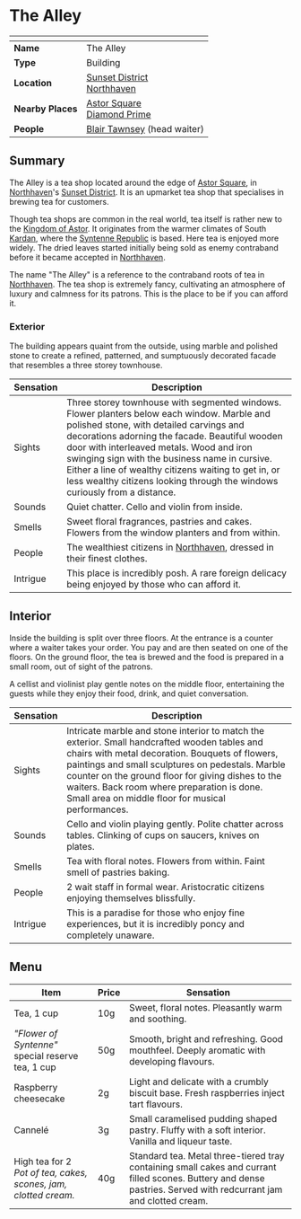 # The Alley

| []() | |
| --- | --- |
| **Name** | The Alley |
| **Type** | Building |
| **Location** | [Sunset District](sunset-district.md)<br />[Northhaven](../README.md) |
| **Nearby Places** | [Astor Square](astor-square.md)<br />[Diamond Prime](diamond-prime.md) |
| **People** | [Blair Tawnsey](../../../../../people/blair-tawnsey.md) (head waiter) |

## Summary

The Alley is a tea shop located around the edge of [Astor Square](astor-square.md), in [Northhaven](../README.md)'s [Sunset District](sunset-district.md). It is an upmarket tea shop that specialises in brewing tea for customers.

Though tea shops are common in the real world, tea itself is rather new to the [Kingdom of Astor](../../../README.md). It originates from the warmer climates of South [Kardan](../../../../../geography/kardan/README.md), where the [Syntenne Republic](../../../../syntenne-republic/README.md) is based. Here tea is enjoyed more widely. The dried leaves started initially being sold as enemy contraband before it became accepted in [Northhaven](../README.md).

The name "The Alley" is a reference to the contraband roots of tea in [Northhaven](../README.md). The tea shop is extremely fancy, cultivating an atmosphere of luxury and calmness for its patrons. This is the place to be if you can afford it.

### Exterior

The building appears quaint from the outside, using marble and polished stone to create a refined, patterned, and sumptuously decorated facade that resembles a three storey townhouse.

| Sensation | Description |
| ---- | --- |
| Sights | Three storey townhouse with segmented windows. Flower planters below each window. Marble and polished stone, with detailed carvings and decorations adorning the facade. Beautiful wooden door with interleaved metals. Wood and iron swinging sign with the business name in cursive. Either a line of wealthy citizens waiting to get in, or less wealthy citizens looking through the windows curiously from a distance. |
| Sounds | Quiet chatter. Cello and violin from inside. |
| Smells | Sweet floral fragrances, pastries and cakes. Flowers from the window planters and from within. |
| People | The wealthiest citizens in [Northhaven](../README.md), dressed in their finest clothes. |
| Intrigue | This place is incredibly posh. A rare foreign delicacy being enjoyed by those who can afford it. |

## Interior

Inside the building is split over three floors. At the entrance is a counter where a waiter takes your order. You pay and are then seated on one of the floors. On the ground floor, the tea is brewed and the food is prepared in a small room, out of sight of the patrons.

A cellist and violinist play gentle notes on the middle floor, entertaining the guests while they enjoy their food, drink, and quiet conversation.

| Sensation | Description |
| ---- | --- |
| Sights | Intricate marble and stone interior to match the exterior. Small handcrafted wooden tables and chairs with metal decoration. Bouquets of flowers, paintings and small sculptures on pedestals. Marble counter on the ground floor for giving dishes to the waiters. Back room where preparation is done. Small area on middle floor for musical performances. |
| Sounds | Cello and violin playing gently. Polite chatter across tables. Clinking of cups on saucers, knives on plates. |
| Smells | Tea with floral notes. Flowers from within. Faint smell of pastries baking. |
| People | 2 wait staff in formal wear. Aristocratic citizens enjoying themselves blissfully. |
| Intrigue | This is a paradise for those who enjoy fine experiences, but it is incredibly poncy and completely unaware. |

## Menu

| Item | Price | Sensation |
|---|---|---|
| Tea, 1 cup | 10g | Sweet, floral notes. Pleasantly warm and soothing. |
| *"Flower of Syntenne"*<br />special reserve tea, 1 cup | 50g | Smooth, bright and refreshing. Good mouthfeel. Deeply aromatic with developing flavours. |
| Raspberry cheesecake | 2g | Light and delicate with a crumbly biscuit base. Fresh raspberries inject tart flavours. |
| Cannelé | 3g | Small caramelised pudding shaped pastry. Fluffy with a soft interior. Vanilla and liqueur taste. |
| High tea for 2<br />*Pot of tea, cakes, scones, jam, clotted cream.* | 40g | Standard tea. Metal three-tiered tray containing small cakes and currant filled scones. Buttery and dense pastries. Served with redcurrant jam and clotted cream. |

